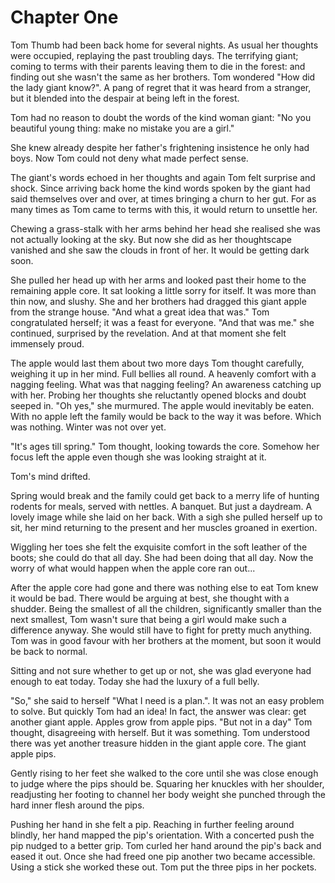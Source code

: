 
# Chapter One


Tom Thumb had been back home for several nights. As usual her thoughts were occupied, replaying the past troubling days. The terrifying giant; coming to terms with their parents leaving them to die in the forest: and finding out she wasn't the same as her brothers. Tom wondered "How did the lady giant know?". A pang of regret that it was heard from a stranger, but it blended into the despair at being left in the forest.


Tom had no reason to doubt the words of the kind woman giant: "No you beautiful young thing: make no mistake you are a girl." 


She knew already despite her father's frightening insistence he only had boys. Now Tom could not deny what made perfect sense. 


The giant's words echoed in her thoughts and again Tom felt surprise and shock. Since arriving back home the kind words spoken by the giant had said themselves over and over, at times bringing a churn to her gut. For as many times as Tom came to terms with this, it would return to unsettle her.


Chewing a grass-stalk with her arms behind her head she realised she was not actually looking at the sky. But now she did as her thoughtscape vanished and she saw the clouds in front of her. It would be getting dark soon.


She pulled her head up with her arms and looked past their home to the remaining apple core. It sat looking a little sorry for itself. It was more than thin now, and slushy. She and her brothers had dragged this giant apple from the strange house. "And what a great idea that was." Tom congratulated herself; it was a feast for everyone. "And that was me." she continued, surprised by the revelation. And at that moment she felt immensely proud.

The apple would last them about two more days Tom thought carefully, weighing it up in her mind. Full bellies all round. A heavenly comfort with a nagging feeling. What was that nagging feeling? An awareness catching up with her. Probing her thoughts she reluctantly opened blocks and doubt seeped in. "Oh yes," she murmured. The apple would inevitably be eaten. With no apple left the family would be back to the way it was before. Which was nothing. Winter was not over yet.

"It's ages till spring." Tom thought, looking towards the core. Somehow her focus left the apple even though she was looking straight at it. 

Tom's mind drifted.

Spring would break and the family could get back to a merry life of hunting rodents for meals, served with nettles. A banquet. But just a daydream. A lovely image while she laid on her back. With a sigh she pulled herself up to sit, her mind returning to the present and her muscles groaned in exertion.

Wiggling her toes she felt the exquisite comfort in the soft leather of the boots; she could do that all day. She had been doing that all day. Now the worry of what would happen when the apple core ran out...

After the apple core had gone and there was nothing else to eat Tom knew it would be bad. There would be arguing at best, she thought with a shudder. Being the smallest of all the children, significantly smaller than the next smallest, Tom wasn't sure that being a girl would make such a difference anyway. She would still have to fight for pretty much anything. Tom was in good favour with her brothers at the moment, but soon it would be back to normal. 

Sitting and not sure whether to get up or not, she was glad everyone had enough to eat today. Today she had the luxury of a full belly. 

"So," she said to herself "What I need is a plan.". It was not an easy problem to solve. But quickly Tom had an idea! In fact, the answer was clear: get another giant apple. Apples grow from apple pips. "But not in a day" Tom thought, disagreeing with herself. But it was something. Tom understood there was yet another treasure hidden in the giant apple core. The giant apple pips. 

Gently rising to her feet she walked to the core until she was close enough to judge where the pips should be. Squaring her knuckles with her shoulder, readjusting her footing to channel her body weight she punched through the hard inner flesh around the pips. 

Pushing her hand in she felt a pip. Reaching in further feeling around blindly, her hand mapped the pip's orientation. With a concerted push the pip nudged to a better grip. Tom curled her hand around the pip's back and eased it out. Once she had freed one pip another two became accessible. Using a stick she worked these out. Tom put the three pips in her pockets.
